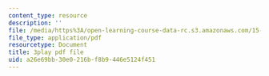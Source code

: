 ```yaml
---
content_type: resource
description: ''
file: /media/https%3A/open-learning-course-data-rc.s3.amazonaws.com/15-071-the-analytics-edge-spring-2017/a26e69bb30e0216bf8b9446e5124f451_nqqYjtK1zIk.pdf
file_type: application/pdf
resourcetype: Document
title: 3play pdf file
uid: a26e69bb-30e0-216b-f8b9-446e5124f451
---
```

